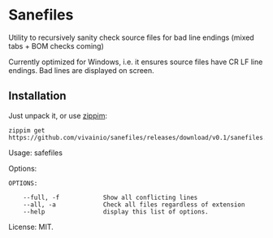 # Sanefiles

Utility to recursively sanity check source files for bad line endings (mixed tabs + BOM checks coming)

Currently optimized for Windows, i.e. it ensures source files have CR LF line endings.
Bad lines are displayed on screen.

## Installation

Just unpack it, or use [zippim](https://github.com/vivainio/zippim):

```
zippim get https://github.com/vivainio/sanefiles/releases/download/v0.1/sanefiles.0.1.zip
```

Usage: safefiles <DIRECTORY>

Options:

```
OPTIONS:

    --full, -f            Show all conflicting lines
    --all, -a             Check all files regardless of extension
    --help                display this list of options.
```

License: MIT.
